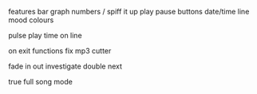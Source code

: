features
bar graph numbers / spiff it up
play pause buttons
date/time line
mood colours

pulse play time on line

on exit functions
fix mp3 cutter

fade in out
investigate double next

true full song mode